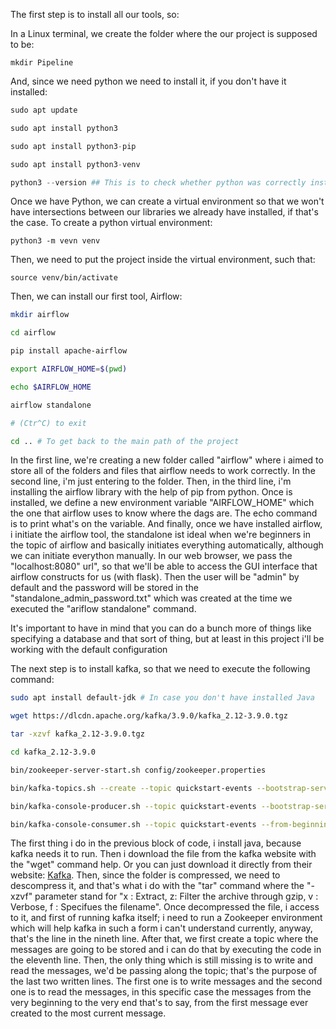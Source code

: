 The first step is to install all our tools, so:

In a Linux terminal, we create the folder where the our project is supposed to be:

```
mkdir Pipeline
```

And, since we need python we need to install it, if you don't have it installed:

```python
sudo apt update

sudo apt install python3

sudo apt install python3-pip

sudo apt install python3-venv

python3 --version ## This is to check whether python was correctly installed
```

Once we have Python, we can create a virtual environment so that we won't have intersections between our libraries we already have installed, if that's the case. To create a python virtual  environment:

```
python3 -m vevn venv
```

Then, we need to put the project inside the virtual environment, such that:

```
source venv/bin/activate
```

Then, we can install our first tool, Airflow:

```bash
mkdir airflow

cd airflow

pip install apache-airflow

export AIRFLOW_HOME=$(pwd)

echo $AIRFLOW_HOME

airflow standalone

# (Ctr^C) to exit

cd .. # To get back to the main path of the project
```

In the first line, we're creating a new folder called "airflow" where i aimed to store all of the folders and files that airflow needs to work correctly. In the second line, i'm just entering to the folder. Then, in the third line, i'm installing the airflow library with the help of pip from python. Once is installed, we define a new environment variable "AIRFLOW_HOME" which the one that airflow uses to know where the dags are. The echo command is to print what's on the variable. And finally, once we have installed airflow, i initiate the airflow tool, the standalone ist ideal when we're beginners in the topic of airflow and basically initiates everything automatically, although we can initiate everython manually. In our web browser, we pass the "localhost:8080" url", so that we'll be able to access the GUI interface that airflow constructs for us (with flask). Then the user will be "admin" by default and the password will be stored in the "standalone_admin_password.txt" which was created at the time we executed the "ariflow standalone" command.

It's important to have in mind that you can do a bunch more of things like specifying a database and that sort of thing, but at least in this project i'll be working with the default configuration

The next step is to install kafka, so that we need to execute the following command:

```bash
sudo apt install default-jdk # In case you don't have installed Java

wget https://dlcdn.apache.org/kafka/3.9.0/kafka_2.12-3.9.0.tgz

tar -xzvf kafka_2.12-3.9.0.tgz

cd kafka_2.12-3.9.0

bin/zookeeper-server-start.sh config/zookeeper.properties

bin/kafka-topics.sh --create --topic quickstart-events --bootstrap-server localhost:9092

bin/kafka-console-producer.sh --topic quickstart-events --bootstrap-server localhost:9092

bin/kafka-console-consumer.sh --topic quickstart-events --from-beginning --bootstrap-server localhost:9092
```

The first thing i do in the previous block of code, i install java, because kafka needs it to run. Then i download the file from the kafka website with the "wget" command help. Or you can just download it directly from their website: [Kafka](https://kafka.apache.org/). Then, since the folder is compressed, we need to descompress it, and that's what i do with the "tar" command where the "-xzvf" parameter stand for "x : Extract, z: Filter the archive through gzip, v : Verbose, f : Specifues the filename". Once decompressed the file,  i access to it, and first of running kafka itself; i need to run a Zookeeper environment which will help kafka in such a form i can't understand currently, anyway, that's the line in the nineth line. After that, we first create a topic where the messages are going to be stored and i can do that by executing the code in the eleventh line. Then, the only thing which is still missing is to write and read the messages, we'd be passing along the topic; that's the purpose of the last two written lines. The first one is to write messages and the second one is to read the messages, in this specific case the messages from the very beginning to the very end that's to say, from the first message ever created to the most current message.
